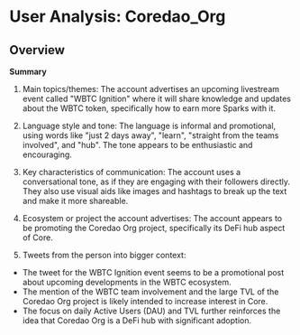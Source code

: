 # User Analysis: Coredao_Org

## Overview

**Summary**

1. Main topics/themes: 
The account advertises an upcoming livestream event called "WBTC Ignition" where it will share knowledge and updates about the WBTC token, specifically how to earn more Sparks with it.

2. Language style and tone:
The language is informal and promotional, using words like "just 2 days away", "learn", "straight from the teams involved", and "hub". The tone appears to be enthusiastic and encouraging.

3. Key characteristics of communication:
The account uses a conversational tone, as if they are engaging with their followers directly. They also use visual aids like images and hashtags to break up the text and make it more shareable.

4. Ecosystem or project the account advertises: 
The account appears to be promoting the Coredao Org project, specifically its DeFi hub aspect of Core.

5. Tweets from the person into bigger context:

* The tweet for the WBTC Ignition event seems to be a promotional post about upcoming developments in the WBTC ecosystem.
* The mention of the WBTC team involvement and the large TVL of the Coredao Org project is likely intended to increase interest in Core.
* The focus on daily Active Users (DAU) and TVL further reinforces the idea that Coredao Org is a DeFi hub with significant adoption.